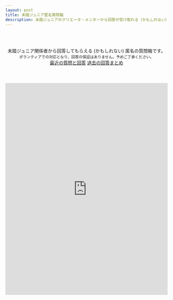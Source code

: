 ```yaml
---
layout: post
title: 未踏ジュニア匿名質問箱
description: 未踏ジュニアのクリエータ・メンターから回答が受け取れる（かもしれない）匿名の質問フォームです。ボランティアでの対応となり、回答の保証はありません。予めご了承ください。
---
```


<style>
.iframe-form{
  margin: auto;
  display: block;
  height: 660px;
}
 
@media screen and (max-width: 600px){
  .iframe-form{
    height: 830px;
    width:  120%;
    margin-left: -30px;
  }
}
</style>

<p style="text-align:center; padding: 50px 0px 40px;">
  未踏ジュニア関係者から回答してもらえる (かもしれない) 匿名の質問箱です。<br>
  <small>ボランティアでの対応となり、回答の保証はありません。予めご了承ください。</small><br>
  <a href="https://twitter.com/search?q=%E6%9C%AA%E8%B8%8F%E3%82%B8%E3%83%A5%E3%83%8B%E3%82%A2%E8%B3%AA%E5%95%8F%E7%AE%B1%20OR%20%23%E6%9C%AA%E8%B8%8F%E3%82%B8%E3%83%A5%E3%83%8B%E3%82%A2%E8%B3%AA%E5%95%8F%E7%AE%B1&src=typed_query&f=live" class="button" target="_blank">最近の質問と回答</a>
  <a href="https://helpfeel.com/mitoujr/" class="button" target="_blank" rel='noopener'>過去の回答まとめ</a>
</p>

<iframe src="https://docs.google.com/forms/d/e/1FAIpQLSdIRkBQEOh7OUjlvPD7IZDDVwPlms2rcXBPSpib0w25WRLWnQ/viewform?embedded=true" width="100%" class="iframe-form" frameborder="0" marginheight="0" marginwidth="0">Loading…</iframe>
